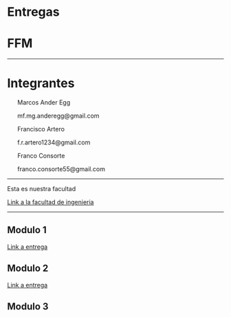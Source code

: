 # Entregas
<html>

<head>
   

  
<h1>
FFM
  
</h1>
  
<hr>
  
</head>

<body>
  
<h1>
Integrantes
</h1>

<ul> Marcos Ander Egg </ul> <p>
 <ul> mf.mg.anderegg@gmail.com </ul> <p>
<ul> Francisco Artero </ul> <p>
  <ul> f.r.artero1234@gmail.com </ul> <p>
<ul> Franco Consorte </ul> <p>
  <ul> franco.consorte55@gmail.com </ul> <p>
<hr>

  Esta es nuestra facultad <p>
<a href="http://fing.uncu.edu.ar"> Link a la facultad de ingenieria </a>
<hr>
  
  
  <h2>
  Modulo 1
  </h2>  
  
  <a href="https://github.com/FranciscoArtero/TP1-2022"> Link a entrega </a>
 
  
 
  <h2>
  Modulo 2
  </h2>  
 
   <a href="https://github.com/FranciscoArtero/TP2-2022"> Link a entrega </a>
  
   <h2>
  Modulo 3
  </h2>  
